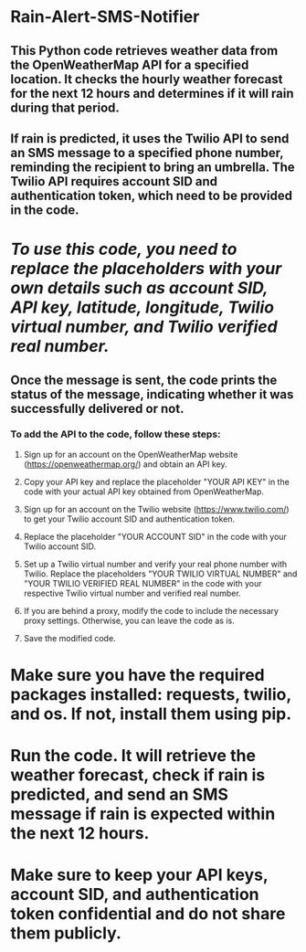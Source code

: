 # Rain-Alert-SMS-Notifier
## This Python code retrieves weather data from the OpenWeatherMap API for a specified location. It checks the hourly weather forecast for the next 12 hours and determines if it will rain during that period.
## If rain is predicted, it uses the Twilio API to send an SMS message to a specified phone number, reminding the recipient to bring an umbrella. The Twilio API requires account SID and authentication token, which need to be provided in the code.

# _**To use this code, you need to replace the placeholders with your own details such as account SID, API key, latitude, longitude, Twilio virtual number, and Twilio verified real number.**_

## **Once the message is sent, the code prints the status of the message, indicating whether it was successfully delivered or not.**

### **To add the API to the code, follow these steps:**

1. Sign up for an account on the OpenWeatherMap website (https://openweathermap.org/) and obtain an API key.

2. Copy your API key and replace the placeholder "YOUR API KEY" in the code with your actual API key obtained from OpenWeatherMap.

3. Sign up for an account on the Twilio website (https://www.twilio.com/) to get your Twilio account SID and authentication token.

4. Replace the placeholder "YOUR ACCOUNT SID" in the code with your Twilio account SID.

5. Set up a Twilio virtual number and verify your real phone number with Twilio. Replace the placeholders "YOUR TWILIO VIRTUAL NUMBER" and "YOUR TWILIO VERIFIED REAL NUMBER" in the code with your respective Twilio virtual number and verified real number.

6. If you are behind a proxy, modify the code to include the necessary proxy settings. Otherwise, you can leave the code as is.

7. Save the modified code.

# Make sure you have the required packages installed: requests, twilio, and os. If not, install them using pip.

# Run the code. It will retrieve the weather forecast, check if rain is predicted, and send an SMS message if rain is expected within the next 12 hours.

# Make sure to keep your API keys, account SID, and authentication token confidential and do not share them publicly.
